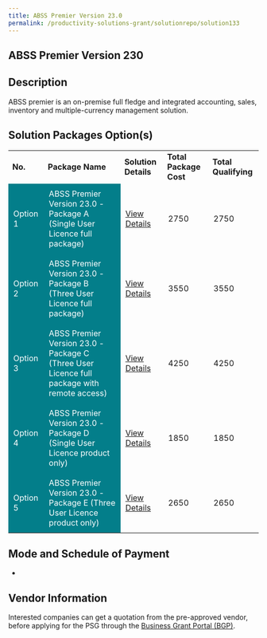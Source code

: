 ```yaml
---
title: ABSS Premier Version 23.0
permalink: /productivity-solutions-grant/solutionrepo/solution133
---
```


## ABSS Premier Version 230

## Description

ABSS premier is an on-premise full fledge and integrated accounting, sales, inventory and multiple-currency management solution.

## Solution Packages Option(s)

<table>
<tr>
<td><b>No.</b></td>
<td><b>Package Name</b></td>
<td><b>Solution Details</b></td>
<td><b>Total Package Cost</b></td>
<td><b>Total Qualifying</b></td>
</tr>
<tr>
<td style='padding: 10px; background-color: #037E8A; color: #FFFFFF;'>Option 1</td>
<td style='padding: 10px; background-color: #037E8A; color: #FFFFFF;'>ABSS Premier Version 23.0 - Package A (Single User Licence full package)</td>
<td style='padding: 10px;'><a href='https://www.gobusiness.gov.sg/images/psg/Andre_Corporate_Annex_3_Part_1.pdf' target='_blank'>View Details</a></td>
<td style='padding: 10px;'>2750</td>
<td style='padding: 10px;'>2750</td>
</tr>
<tr>
<td style='padding: 10px; background-color: #037E8A; color: #FFFFFF;'>Option 2</td>
<td style='padding: 10px; background-color: #037E8A; color: #FFFFFF;'>ABSS Premier Version 23.0 - Package B (Three User Licence full package)</td>
<td style='padding: 10px;'><a href='https://www.gobusiness.gov.sg/images/psg/Andre_Corporate_Annex_3_Part_2.pdf' target='_blank'>View Details</a></td>
<td style='padding: 10px;'>3550</td>
<td style='padding: 10px;'>3550</td>
</tr>
<tr>
<td style='padding: 10px; background-color: #037E8A; color: #FFFFFF;'>Option 3</td>
<td style='padding: 10px; background-color: #037E8A; color: #FFFFFF;'>ABSS Premier Version 23.0 - Package C (Three User Licence full package with remote access)</td>
<td style='padding: 10px;'><a href='https://www.gobusiness.gov.sg/images/psg/Andre_Corporate_Annex_3_Part_3.pdf' target='_blank'>View Details</a></td>
<td style='padding: 10px;'>4250</td>
<td style='padding: 10px;'>4250</td>
</tr>
<tr>
<td style='padding: 10px; background-color: #037E8A; color: #FFFFFF;'>Option 4</td>
<td style='padding: 10px; background-color: #037E8A; color: #FFFFFF;'>ABSS Premier Version 23.0 - Package D (Single User Licence product only)</td>
<td style='padding: 10px;'><a href='https://www.gobusiness.gov.sg/images/psg/Andre_Corporate_Annex_3_Part_4.pdf' target='_blank'>View Details</a></td>
<td style='padding: 10px;'>1850</td>
<td style='padding: 10px;'>1850</td>
</tr>
<tr>
<td style='padding: 10px; background-color: #037E8A; color: #FFFFFF;'>Option 5</td>
<td style='padding: 10px; background-color: #037E8A; color: #FFFFFF;'>ABSS Premier Version 23.0 - Package E (Three User Licence product only)</td>
<td style='padding: 10px;'><a href='https://www.gobusiness.gov.sg/images/psg/Andre_Corporate_Annex_3_Part_5.pdf' target='_blank'>View Details</a></td>
<td style='padding: 10px;'>2650</td>
<td style='padding: 10px;'>2650</td>
</tr>
</table>

## Mode and Schedule of Payment

 - 

## Vendor Information

 

Interested companies can get a quotation from the pre-approved vendor, before applying for the PSG through the <a href='https://www.businessgrants.gov.sg/' target='_blank' rel='noopener'>Business Grant Portal (BGP)</a>.

<script src="/jquery/resize-tables.js"></script>
